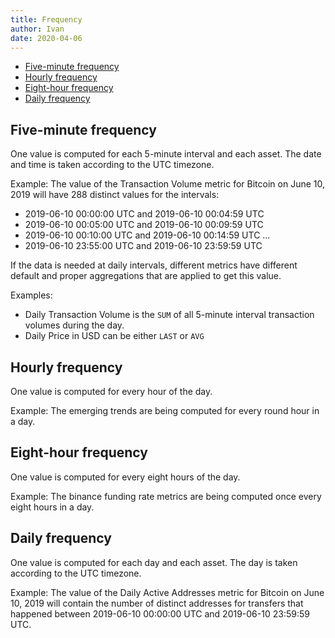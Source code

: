 ```yaml
---
title: Frequency
author: Ivan
date: 2020-04-06
---
```


- [Five-minute frequency](#five-minute-freqency)
- [Hourly frequency](#hourly-freqency)
- [Eight-hour frequency](#eight-hour-frequency)
- [Daily frequency](#daily-freqency)

## Five-minute frequency

One value is computed for each 5-minute interval and each asset. The date and
time is taken according to the UTC timezone.

Example: The value of the Transaction Volume metric for Bitcoin on June 10, 2019
will have 288 distinct values for the intervals:

- 2019-06-10 00:00:00 UTC and 2019-06-10 00:04:59 UTC
- 2019-06-10 00:05:00 UTC and 2019-06-10 00:09:59 UTC
- 2019-06-10 00:10:00 UTC and 2019-06-10 00:14:59 UTC
  ...
- 2019-06-10 23:55:00 UTC and 2019-06-10 23:59:59 UTC

If the data is needed at daily intervals, different metrics have different
default and proper aggregations that are applied to get this value.

Examples:

- Daily Transaction Volume is the `SUM` of all 5-minute interval transaction
  volumes during the day.
- Daily Price in USD can be either `LAST` or `AVG`

## Hourly frequency

One value is computed for every hour of the day.

Example: The emerging trends are being computed for every round hour in a day.

## Eight-hour frequency

One value is computed for every eight hours of the day.

Example: The binance funding rate metrics are being computed once every eight hours in a day.

## Daily frequency

One value is computed for each day and each asset. The day is taken according to
the UTC timezone.

Example: The value of the Daily Active Addresses metric for Bitcoin on June 10,
2019 will contain the number of distinct addresses for transfers that happened
between 2019-06-10 00:00:00 UTC and 2019-06-10 23:59:59 UTC.

